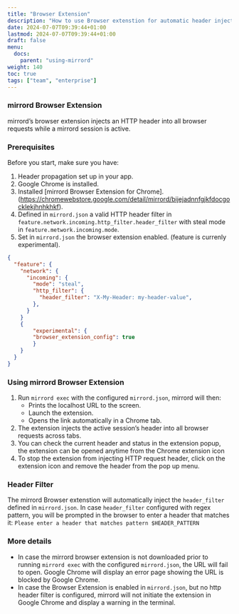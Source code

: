 ```yaml
---
title: "Browser Extension"
description: "How to use Browser extenstion for automatic header injection"
date: 2024-07-07T09:39:44+01:00
lastmod: 2024-07-07T09:39:44+01:00
draft: false
menu:
  docs:
    parent: "using-mirrord"
weight: 140
toc: true
tags: ["team", "enterprise"]
---
```

### mirrord Browser Extension

mirrord’s browser extension injects an HTTP header into all browser requests while a mirrord session is active.

### Prerequisites

Before you start, make sure you have:
1. Header propagation set up in your app.
2. Google Chrome is installed.
3. Installed [mirrord Browser Extension for Chrome]. (https://chromewebstore.google.com/detail/mirrord/bijejadnnfgjkfdocgocklekjhnhkhkf).
4. Defined in `mirrord.json` a valid HTTP header filter in `feature.network.incoming.http_filter.header_filter` with steal mode in `feature.metwork.incoming.mode`.
5. Set in `mirrord.json`  the browser extension enabled. (feature is currenly experimental).

```json
{
  "feature": {
    "network": {
      "incoming": {
        "mode": "steal",
        "http_filter": {
          "header_filter": "X-My-Header: my-header-value",
        },
      }
    }
    { 
        "experimental": { 
        "browser_extension_config": true
        } 
    }
  }
}
```

### Using mirrord Browser Extension

1. Run `mirrord exec` with the configured `mirrord.json`, mirrord will then:
   - Prints the localhost URL to the screen.
   - Launch the extension.
   - Opens the link automatically in a Chrome tab.
2. The extension injects the active session’s header into all browser requests across tabs.
3. You can check the current header and status in the extension popup, the extension can be opened anytime from the Chrome extension icon
4. To stop the extension from injecting HTTP request header, click on the extension icon and remove the header from the pop up menu.

### Header Filter

The mirrord Browser extenstion will automatically inject the `header_filter` defined in `mirrord.json`.
In case `header_filter` configured with regex pattern, you will be prompted in the browser to enter a header that matches it:
`Please enter a header that matches pattern $HEADER_PATTERN`

### More details

- In case the mirrord browser extension is not downloaded prior to running `mirrord exec` with the configured `mirrord.json`, the URL will fail to open. Google Chrome will display an error page showing
the URL is blocked by Google Chrome.
- In case the Browser Extension is enabled in `mirrord.json`, but no http header filter is configured, mirrord will not initiate the extension in Google Chrome and display a warning in the terminal.